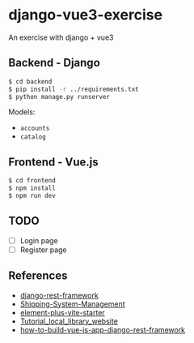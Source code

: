 # django-vue3-exercise
An exercise with django + vue3

## Backend - Django

```bash
$ cd backend
$ pip install -r ../requirements.txt
$ python manage.py runserver
```
Models:
- `accounts`
- `catalog`

## Frontend - Vue.js
```bash
$ cd frontend
$ npm install 
$ npm run dev
```


## TODO
- [ ] Login page
- [ ] Register page

## References
- [django-rest-framework](https://www.django-rest-framework.org/)
- [Shipping-System-Management](https://github.com/NgoQuocBao1010/Shipping-System-Management/)
- [element-plus-vite-starter](https://github.com/element-plus/element-plus-vite-starter)
- [Tutorial_local_library_website](https://developer.mozilla.org/en-US/docs/Learn/Server-side/Django/Tutorial_local_library_website)
- [how-to-build-vue-js-app-django-rest-framework](https://blog.logrocket.com/how-to-build-vue-js-app-django-rest-framework/)